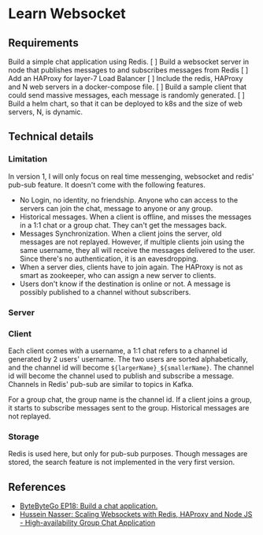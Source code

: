 # Learn Websocket

## Requirements

Build a simple chat application using Redis.
[ ] Build a websocket server in node that publishes messages to and subscribes messages from Redis
[ ] Add an HAProxy for layer-7 Load Balancer
[ ] Include the redis, HAProxy and N web servers in a docker-compose file.
[ ] Build a sample client that could send massive messages, each message is randomly generated.
[ ] Build a helm chart, so that it can be deployed to k8s and the size of web servers, N, is dynamic.

## Technical details

### Limitation
In version 1, I will only focus on real time messenging, websocket and redis' pub-sub feature. It doesn't come with the following features.

- No Login, no identity, no friendship. Anyone who can access to the servers can join the chat, message to anyone or any group.
- Historical messages. When a client is offline, and misses the messages in a 1:1 chat or a group chat. They can't get the messages back. 
- Messages Synchronization. When a client joins the server, old messages are not replayed. However, if multiple clients join using the same username, they all will receive the messages delivered to the user. Since there's no authentication, it is an eavesdropping.
- When a server dies, clients have to join again. The HAProxy is not as smart as zookeeper, who can assign a new server to clients.
- Users don't know if the destination is online or not. A message is possibly published to a channel without subscribers.

### Server

### Client
Each client comes with a username, a 1:1 chat refers to a channel id generated by 2 users' username. The two users are sorted alphabetically, and the channel id will become `${largerName}_${smallerName}`. The channel id will become the channel used to publish and subscribe a message. Channels in Redis' pub-sub are similar to topics in Kafka.

For a group chat, the group name is the channel id. If a client joins a group, it starts to subscribe messages sent to the group. Historical messages are not replayed.

### Storage
Redis is used here, but only for pub-sub purposes. Though messages are stored, the search feature is not implemented in the very first version.

## References
- [ByteByteGo EP18: Build a chat application.](https://blog.bytebytego.com/p/ep18-build-a-chat-application-also)
- [Hussein Nasser: Scaling Websockets with Redis, HAProxy and Node JS - High-availability Group Chat Application](https://www.youtube.com/watch?v=gzIcGhJC8hA)

